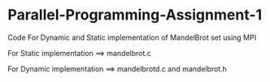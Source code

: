 # Parallel-Programming-Assignment-1
Code For Dynamic and Static implementation of MandelBrot set using MPI


For Static implementation   ==> mandelbrot.c


For Dynamic implementation ==> mandelbrotd.c and mandelbrot.h
